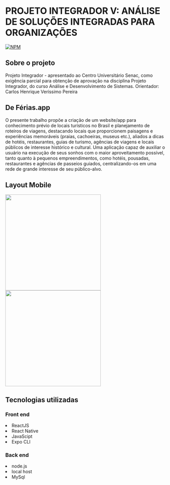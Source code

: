 # PROJETO INTEGRADOR V: ANÁLISE DE SOLUÇÕES INTEGRADAS PARA ORGANIZAÇÕES
[![NPM](https://img.shields.io/npm/l/react)](https://github.com/Lincoln137/PROJETO-INTEGRADOR-V-ANALISE-DE-SOLUCOES-INTEGRADAS-PARA-ORGANIZACOES/blob/master/LICENSE)

## Sobre o projeto

Projeto Integrador - apresentado ao Centro Universitário Senac, como exigência parcial para obtenção de aprovação na disciplina Projeto Integrador, do curso Análise e Desenvolvimento de Sistemas.
Orientador: Carlos Henrique Veríssimo Pereira


## De Férias.app

O presente trabalho propõe a criação de um website/app para conhecimento prévio de locais turísticos no Brasil e planejamento de roteiros de viagens, destacando locais que proporcionem paisagens e experiências memoráveis (praias, cachoeiras, museus etc.), aliados a dicas de hotéis, restaurantes, guias de turismo, agências de viagens e locais públicos de interesse histórico e cultural. Uma aplicação capaz de auxiliar o usuário na execução de seus sonhos com o maior aproveitamento possível, tanto quanto à pequenos empreendimentos, como hotéis, pousadas, restaurantes e agências de passeios guiados, centralizando-os em uma rede de grande interesse de seu público-alvo. 

## Layout Mobile

<img align = "left" height = "300" src = https://raw.githubusercontent.com/gist/Lincoln137/b5c6376c28b844b109910529817c6fd4/raw/ec71fd6e51b6c5a70fdf68c6d357f3ca9edc195d/Splashcard.svg />
<img align = "center" height = "300" src = https://raw.githubusercontent.com/gist/Lincoln137/b5c6376c28b844b109910529817c6fd4/raw/189e234fac4180e38a47124911b500bc454036cf/Registercard.svg/>

## Tecnologias utilizadas

### Front end
<li>ReactJS 
<li>React Native
<li>JavaScipt
<li>Expo CLI

### Back end
<li>node.js
<li>local host
<li>MySql
  
  
